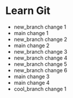 # Learn Git
- new_branch change 1 
- main change 1 
- new_branch change 2 
- main change 2
- new_branch change 3 
- new_branch change 4 
- new_branch change 5
- new_branch change 6 
- main change 3
- main change 4
- cool_branch change 1